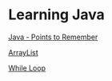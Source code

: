 # Learning Java

[Java - Points to Remember](Learning%20Java%20c788ff5c5ea64fbdab9f68ac11367229/Java%20-%20Points%20to%20Remember%20af40f9f35221488f9d732dd4102a3397.md)

[ArrayList](Learning%20Java%20c788ff5c5ea64fbdab9f68ac11367229/ArrayList%20f9e6210cb66e4e91bb48718df6782863.md)

[While Loop](Learning%20Java%20c788ff5c5ea64fbdab9f68ac11367229/While%20Loop%207e4d319f9ab147ecb36d52fcd6d280d7.md)